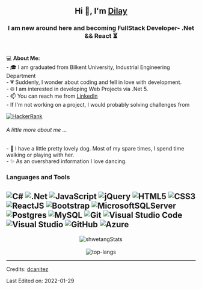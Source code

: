 <h2 align="center">Hi 👋, I'm <a href="https://github.com/dcanitez">Dilay</a></h2>
<h3 align="center">I am new around here and becoming FullStack Developer- .Net && React ⏳</h3> 
</br>
💻 <strong>About Me:</strong><br>
- 🎓 I am graduated from Bilkent University, Industrial Engineering Department</br>
- 💗 Suddenly, I wonder about coding and fell in love with development.</br>
- 🌐 I am interested in developing Web Projects via .Net 5.</br>
- 📫 You can reach me from <a href="https://www.linkedin.com/in/dilay-canitez/">LinkedIn</a></br>
- If I'm not working on a project, I would probably solving challenges from 

<a href="https://www.hackerrank.com/dilaycanitez?hr_r=1">![HackerRank](https://img.shields.io/badge/-Hackerrank-2EC866?style=for-the-badge&logo=HackerRank&logoColor=white)</a></br>

<h6>A little more about me ...</h6>
- 🐶 I have a little pretty lovely dog. Most of my spare times, I spend time walking or playing with her.</br>
- ✨ As an overshared information I love dancing.</br>


### Languages and Tools  
![C#](https://img.shields.io/badge/c%23-%23239120.svg?style=for-the-badge&logo=c-sharp&logoColor=white)
![.Net](https://img.shields.io/badge/.NET-5C2D91?style=for-the-badge&logo=.net&logoColor=white)
![JavaScript](https://img.shields.io/badge/javascript-%23323330.svg?style=for-the-badge&logo=javascript&logoColor=%23F7DF1E) 
![jQuery](https://img.shields.io/badge/jquery-%230769AD.svg?style=for-the-badge&logo=jquery&logoColor=white)
![HTML5](https://img.shields.io/badge/html5-%23E34F26.svg?style=for-the-badge&logo=html5&logoColor=white)
![CSS3](https://img.shields.io/badge/css3-%231572B6.svg?style=for-the-badge&logo=css3&logoColor=white)
![ReactJS](https://img.shields.io/badge/React-20232A?style=for-the-badge&logo=react&logoColor=61DAFB)
![Bootstrap](https://img.shields.io/badge/bootstrap-%23563D7C.svg?style=for-the-badge&logo=bootstrap&logoColor=white)
![MicrosoftSQLServer](https://img.shields.io/badge/Microsoft%20SQL%20Sever-CC2927?style=for-the-badge&logo=microsoft%20sql%20server&logoColor=white)
![Postgres](https://img.shields.io/badge/postgres-%23316192.svg?style=for-the-badge&logo=postgresql&logoColor=white)
![MySQL](https://img.shields.io/badge/mysql-%2300f.svg?style=for-the-badge&logo=mysql&logoColor=white)
![Git](https://img.shields.io/badge/git-%23F05033.svg?style=for-the-badge&logo=git&logoColor=white)
![Visual Studio Code](https://img.shields.io/badge/VisualStudioCode-0078d7.svg?style=for-the-badge&logo=visual-studio-code&logoColor=white)
![Visual Studio](https://img.shields.io/badge/VisualStudio-5C2D91.svg?style=for-the-badge&logo=visual-studio&logoColor=white)
![GitHub](https://img.shields.io/badge/github-%23121011.svg?style=for-the-badge&logo=github&logoColor=white)
![Azure](https://img.shields.io/badge/azure-%230072C6.svg?style=for-the-badge&logo=microsoftazure&logoColor=white)
-------------------

<p align="center">
  <img src="https://github-readme-stats.vercel.app/api?username=dcanitez&theme=dark&show_icons=true" alt="shwetangStats" />  
  <br />
  <br />
  <img src="https://github-readme-stats.vercel.app/api/top-langs/?username=dcanitez&layout=compact&theme=dark" alt="top-langs" />
</p>

-----
Credits: [dcanitez](https://github.com/dcanitez)

Last Edited on: 2022-01-29






